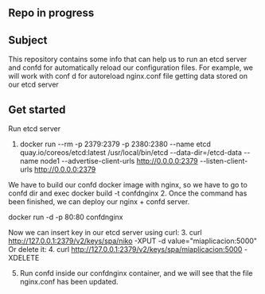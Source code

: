 ## Repo in progress

## Subject
This repository contains some info that can help us to run an etcd server and confd for automatically reload our configuration files. For example, we will work with conf
d for autoreload nginx.conf file getting data stored on our etcd server

## Get started

 Run etcd server
1. docker run  --rm -p 2379:2379   -p 2380:2380 --name etcd quay.io/coreos/etcd:latest   /usr/local/bin/etcd   --data-dir=/etcd-data --name node1 --advertise-client-urls http://0.0.0.0:2379 --listen-client-urls http://0.0.0.0:2379

 We have to build our confd docker image with nginx, so we have to go to confd dir and exec docker build -t confdnginx
2. Once the command has been finished, we can deploy our nginx + confd server.

docker run -d -p 80:80 confdnginx 

 Now we can insert key in our etcd server using curl:
3. curl http://127.0.0.1:2379/v2/keys/spa/niko -XPUT -d value="miaplicacion:5000"
 Or delete it:
4. curl http://127.0.0.1:2379/v2/keys/spa/miaplicacion:5000 -XDELETE

5. Run confd inside our confdnginx container, and we will see that the file nginx.conf has been updated. 
